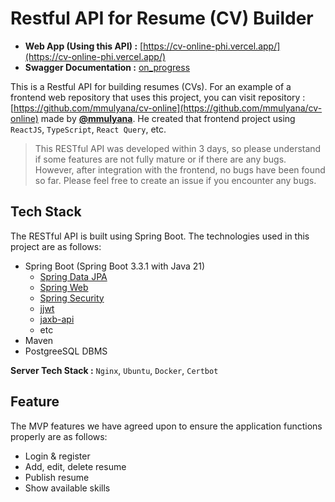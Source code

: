 # Restful API for Resume (CV) Builder 
- **Web App (Using this API) :** [https://cv-online-phi.vercel.app/](https://cv-online-phi.vercel.app/) <br>
- **Swagger Documentation :** [on_progress](https://masih_proses/)

This is a Restful API for building resumes (CVs). For an example of a frontend web repository that uses this project, you can visit repository : [https://github.com/mmulyana/cv-online](https://github.com/mmulyana/cv-online) made by **[@mmulyana](https://github.com/mmulyana)**. He created that frontend project using `ReactJS`, `TypeScript`, `React Query`, etc.
>This RESTful API was developed within 3 days, so please understand if some features are not fully mature or if there are any bugs. However, after integration with the frontend, no bugs have been found so far. Please feel free to create an issue if you encounter any bugs.

## Tech Stack <a name="stack"></a>
The RESTful API is built using Spring Boot. The technologies used in this project are as follows:
- Spring Boot (Spring Boot 3.3.1 with Java 21)
    - <a href="https://github.com/spring-projects/spring-data-jpa">Spring Data JPA</a>
    - <a href="https://github.com/spring-projects/spring-boot">Spring Web</a>
    - <a href="https://github.com/spring-projects/spring-security">Spring Security</a>
    - <a href="https://github.com/jwtk/jjwt">jjwt</a>
    - <a href="https://github.com/jakartaee/jaxb-api">jaxb-api</a>
    - etc
- Maven
- PostgreeSQL DBMS

**Server Tech Stack :** `Nginx`, `Ubuntu`, `Docker`, `Certbot`


## Feature <a name="feature"></a>
The MVP features we have agreed upon to ensure the application functions properly are as follows:
- Login & register
- Add, edit, delete resume
- Publish resume
- Show available skills
